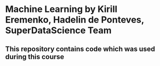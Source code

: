 # Machine Learning by Kirill Eremenko, Hadelin de Ponteves, SuperDataScience Team
## This repository contains code which was used during this course
